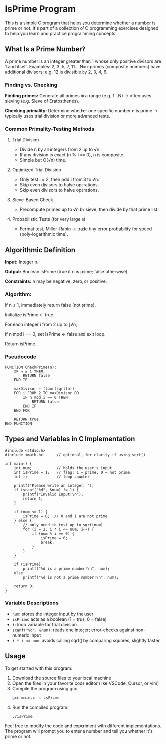 # IsPrime Program

This is a simple C program that helps you determine whether a number is prime or not. It's part of a collection of C programming exercises designed to help you learn and practice programming concepts.

## What Is a Prime Number?

A prime number is an integer greater than 1 whose only positive divisors are 1 and itself. Examples: 2, 3, 5, 7, 11…
Non-primes (composite numbers) have additional divisors: e.g. 12 is divisible by 2, 3, 4, 6.

### Finding vs. Checking

**Finding primes:** Generate all primes in a range (e.g. 1…N) → often uses sieving (e.g. Sieve of Eratosthenes).

**Checking primality:** Determine whether one specific number n is prime → typically uses trial division or more advanced tests.

### Common Primality-Testing Methods
1. Trial Division
    - Divide n by all integers from 2 up to √n.
    - If any division is exact (n % i == 0), n is composite.
    - Simple but O(√n) time.

2. Optimized Trial Division
    - Only test i = 2, then odd i from 3 to √n.
    - Skip even divisors to halve operations.
    - Skip even divisors to halve operations.

3. Sieve-Based Check

    - Precompute primes up to √n by sieve, then divide by that prime list.

4. Probabilistic Tests (for very large n)

    - Fermat test, Miller–Rabin → trade tiny error probability for speed (poly-logarithmic time).


## Algorithmic Definition
**Input:** Integer n.

**Output:** Boolean isPrime (true if n is prime; false otherwise).

**Constraints:** n may be negative, zero, or positive.

### Algorithm:

If n ≤ 1, immediately return false (not prime).

Initialize isPrime ← true.

For each integer i from 2 up to ⌊√n⌋:

If n mod i == 0, set isPrime ← false and exit loop.

Return isPrime.

### Pseudocode

```pseudocode
FUNCTION CheckPrime(n):
    IF n ≤ 1 THEN
        RETURN false
    END IF

    maxDivisor ← floor(sqrt(n))
    FOR i FROM 2 TO maxDivisor DO
        IF n mod i == 0 THEN
            RETURN false
        END IF
    END FOR

    RETURN true
END FUNCTION
```

## Types and Variables in C Implementation

```
#include <stdio.h>
#include <math.h>      // optional, for clarity if using sqrt()

int main() {
    int num;           // holds the user's input
    int isPrime = 1;   // flag: 1 = prime, 0 = not prime
    int i;             // loop counter

    printf("Please write an integer: ");
    if (scanf("%d", &num) != 1) {
        printf("Invalid Input!\n");
        return 1;
    }

    if (num <= 1) {
        isPrime = 0;  // 0 and 1 are not prime
    } else {
        // only need to test up to sqrt(num)
        for (i = 2; i * i <= num; i++) {
            if (num % i == 0) {
                isPrime = 0;
                break;
            }
        }
    }

    if (isPrime)
        printf("%d is a prime number!\n", num);
    else
        printf("%d is not a prime number!\n", num);

    return 0;
}
```

### Variable Descriptions

- `num`: stores the integer input by the user
- `isPrime`: acts as a boolean (1 = true, 0 = false)
- `i`: loop variable for trial division
- `scanf("%d", &num)`: reads one integer; error-checks against non-numeric input
- `i * i <= num`: avoids calling sqrt() by comparing squares, slightly faster

## Usage

To get started with this program:

1. Download the source files to your local machine
2. Open the files in your favorite code editor (like VSCode, Cursor, or vim)
3. Compile the program using gcc:
   ```bash
   gcc main.c -o isPrime
   ```
4. Run the compiled program:
   ```bash
   ./isPrime
   ```

Feel free to modify the code and experiment with different implementations. The program will prompt you to enter a number and tell you whether it's prime or not.